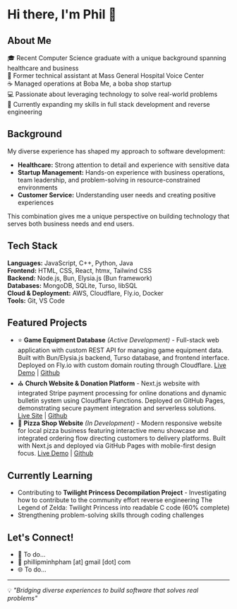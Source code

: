 # Hi there, I'm Phil 👋

## About Me
🎓 Recent Computer Science graduate with a unique background spanning healthcare and business  
🏥 Former technical assistant at Mass General Hospital Voice Center  
☕ Managed operations at Boba Me, a boba shop startup  
💻 Passionate about leveraging technology to solve real-world problems  
🌱 Currently expanding my skills in full stack development and reverse engineering

## Background
My diverse experience has shaped my approach to software development:
- **Healthcare:** Strong attention to detail and experience with sensitive data
- **Startup Management:** Hands-on experience with business operations, team leadership, and problem-solving in resource-constrained environments
- **Customer Service:** Understanding user needs and creating positive experiences

This combination gives me a unique perspective on building technology that serves both business needs and end users.

## Tech Stack
**Languages:** JavaScript, C++, Python, Java  
**Frontend:** HTML, CSS, React, htmx, Tailwind CSS  
**Backend:** Node.js, Bun, Elysia.js (Bun framework)  
**Databases:** MongoDB, SQLite, Turso, libSQL  
**Cloud & Deployment:** AWS, Cloudflare, Fly.io, Docker  
**Tools:** Git, VS Code  

## Featured Projects
- ⭐ **Game Equipment Database** *(Active Development)* - Full-stack web application with custom REST API for managing game equipment data. Built with Bun/Elysia.js backend, Turso database, and frontend interface. Deployed on Fly.io with custom domain routing through Cloudflare. [Live Demo](https://hi3.azurehakua.moe/stigmata) | [Github](https://github.com/AzureHakua/hi3-db)
- ⛪ **Church Website & Donation Platform** - Next.js website with integrated Stripe payment processing for online donations and dynamic bulletin system using Cloudflare Functions. Deployed on GitHub Pages, demonstrating secure payment integration and serverless solutions. [Live Site](https://stjosephvietnameseparish.org/) | [Github](https://github.com/AzureHakua/church-app)
- 🍕 **Pizza Shop Website** *(In Development)* - Modern responsive website for local pizza business featuring interactive menu showcase and integrated ordering flow directing customers to delivery platforms. Built with Next.js and deployed via GitHub Pages with mobile-first design focus. [Live Demo](https://zesto.pages.dev/) | [Github](https://github.com/AzureHakua/zesto)

## Currently Learning
- Contributing to **Twilight Princess Decompilation Project** - Investigating how to contribute to the community effort reverse engineering The Legend of Zelda: Twilight Princess into readable C code (60% complete)
- Strengthening problem-solving skills through coding challenges

## Let's Connect!
- 💼 To do...
- 📧 phillipminhpham [at] gmail [dot] com
- 🌐 To do...

---
💡 *"Bridging diverse experiences to build software that solves real problems"*
